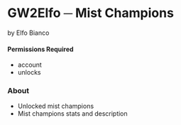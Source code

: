 # GW2Elfo ─ Mist Champions
by Elfo Bianco

#### Permissions Required
* account
* unlocks

### About
* Unlocked mist champions
* Mist champions stats and description
